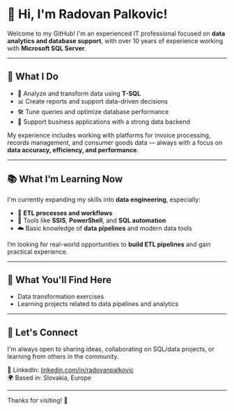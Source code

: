 # 👋 Hi, I'm Radovan Palkovic!

Welcome to my GitHub! I'm an experienced IT professional focused on **data analytics and database support**, with over 10 years of experience working with **Microsoft SQL Server**.

---

## 💼 What I Do

- 🧠 Analyze and transform data using **T-SQL**
- 📊 Create reports and support data-driven decisions
- 🛠️ Tune queries and optimize database performance
- 🧾 Support business applications with a strong data backend

My experience includes working with platforms for invoice processing, records management, and consumer goods data — always with a focus on **data accuracy, efficiency, and performance**.

---

## 📚 What I’m Learning Now

I'm currently expanding my skills into **data engineering**, especially:

- 🔄 **ETL processes and workflows**
- 🧰 Tools like **SSIS**, **PowerShell**, and **SQL automation**
- ☁️ Basic knowledge of **data pipelines** and modern data tools

I’m looking for real-world opportunities to **build ETL pipelines** and gain practical experience.

---

## 📌 What You'll Find Here

- Data transformation exercises  
- Learning projects related to data pipelines and analytics

---

## 🤝 Let's Connect

I'm always open to sharing ideas, collaborating on SQL/data projects, or learning from others in the community.

🔗 LinkedIn: [linkedin.com/in/radovanpalkovic](https://linkedin.com/in/radovanpalkovic)  
🌍 Based in: Slovakia, Europe

---

Thanks for visiting! 🙌
